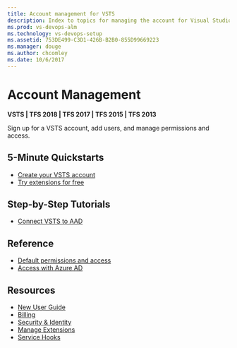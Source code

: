 ```yaml
---
title: Account management for VSTS  
description: Index to topics for managing the account for Visual Studio Team Services (VSTS)
ms.prod: vs-devops-alm
ms.technology: vs-devops-setup
ms.assetid: 753DE499-C3D1-426B-B2B0-855D99669223
ms.manager: douge
ms.author: chcomley
ms.date: 10/6/2017
---
```

[//]: # (monikerRange: '>= tfs-2013')

# Account Management

**VSTS | TFS 2018 | TFS 2017 | TFS 2015 | TFS 2013**

Sign up for a VSTS account, add users, and manage permissions and access.


## 5-Minute Quickstarts

* [Create your VSTS account](create-account-msa-or-work-student.md)
* [Try extensions for free](../billing/try-additional-features-vs.md)


## Step-by-Step Tutorials

* [Connect VSTS to AAD](connect-account-to-aad.md)

 
## Reference

* [Default permissions and access](../security/permissions-access.md?toc=/vsts/accounts/toc.json&bc=/vsts/accounts/breadcrumb/toc.json)
* [Access with Azure AD](access-with-azure-ad.md)


## Resources 

* [New User Guide](../user-guide/index.md)  
* [Billing](../billing/index.md)
* [Security & Identity](../security/index.md)
* [Manage Extensions](../marketplace/index.md)
* [Service Hooks](../service-hooks/index.md)
